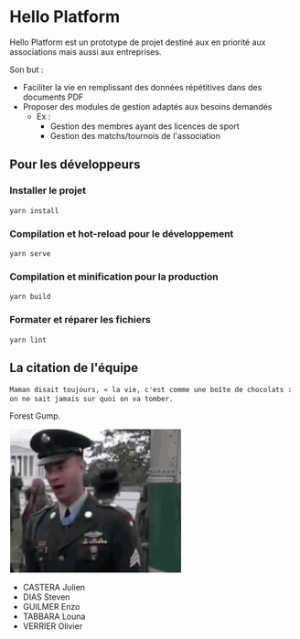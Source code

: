 # Hello Platform

Hello Platform est un prototype de projet destiné aux en priorité aux associations mais aussi aux entreprises.

Son but : 
- Faciliter la vie en remplissant des données répétitives dans des documents PDF
- Proposer des modules de gestion adaptés aux besoins demandés
    - Ex :
        - Gestion des membres ayant des licences de sport
        - Gestion des matchs/tournois de l'association
        
## Pour les développeurs

### Installer le projet
```
yarn install
```

### Compilation et hot-reload pour le développement
```
yarn serve
```

### Compilation et minification pour la production
```
yarn build
```

### Formater et réparer les fichiers
```
yarn lint
```

## La citation de l'équipe

```
Maman disait toujours, « la vie, c'est comme une boîte de chocolats : on ne sait jamais sur quoi on va tomber.
```

Forest Gump.

![Forest Gump: Alabama](src/assets/alabama.gif)

- CASTERA Julien
- DIAS Steven
- GUILMER Enzo
- TABBARA Louna
- VERRIER Olivier